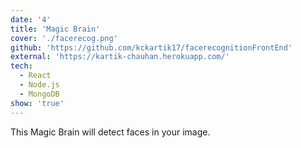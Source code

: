 ```yaml
---
date: '4'
title: 'Magic Brain'
cover: './facerecog.png'
github: 'https://github.com/kckartik17/facerecognitionFrontEnd'
external: 'https://kartik-chauhan.herokuapp.com/'
tech:
  - React
  - Node.js
  - MongoDB
show: 'true'
---
```


This Magic Brain will detect faces in your image.
